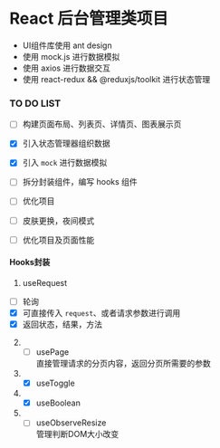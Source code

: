 # React 后台管理类项目

- UI组件库使用 ant design
- 使用 mock.js 进行数据模拟
- 使用 axios 进行数据交互
- 使用 react-redux && @reduxjs/toolkit 进行状态管理


### TO DO LIST

- [ ] 构建页面布局、列表页、详情页、图表展示页
- [x] 引入状态管理器组织数据
- [x] 引入 `mock` 进行数据模拟
- [ ] 拆分封装组件，编写 hooks 组件
- [ ] 优化项目
- [ ] 皮肤更换，夜间模式
- [ ] 优化项目及页面性能


#### Hooks封装

1. useRequest
- [ ] 轮询
- [x] 可直接传入 `request`、或者请求参数进行调用
- [x] 返回状态，结果，方法

2. - [ ]  usePage  
    直接管理请求的分页内容，返回分页所需要的参数

3. - [x] useToggle
4. - [x] useBoolean
5. - [ ] useObserveResize  
    管理判断DOM大小改变
